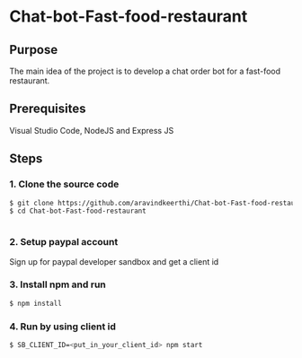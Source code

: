 # Chat-bot-Fast-food-restaurant

## Purpose
The main idea of the project is to develop a chat order bot for a fast-food restaurant.

## Prerequisites

Visual Studio Code, NodeJS and Express JS

## Steps

### 1. Clone the source code
```sh
$ git clone https://github.com/aravindkeerthi/Chat-bot-Fast-food-restaurant.git
$ cd Chat-bot-Fast-food-restaurant



```
### 2. Setup paypal account
 Sign up for paypal developer sandbox and get a client id

### 3. Install npm and run
```sh
$ npm install
```
### 4. Run by using client id
```sh
$ SB_CLIENT_ID=<put_in_your_client_id> npm start
```
